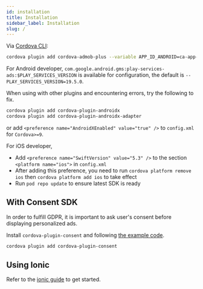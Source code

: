 ```yaml
---
id: installation
title: Installation
sidebar_label: Installation
slug: /
---
```


Via [Cordova CLI](https://www.npmjs.com/package/cordova):

```sh
cordova plugin add cordova-admob-plus --variable APP_ID_ANDROID=ca-app-pub-xxx~xxx --variable APP_ID_IOS=ca-app-pub-xxx~xxx
```

For Android developer, `com.google.android.gms:play-services-ads:$PLAY_SERVICES_VERSION` is available for configuration, the default is `--PLAY_SERVICES_VERSION=19.5.0`.

When using with other plugins and encountering errors, try the following to fix.

```sh
cordova plugin add cordova-plugin-androidx
cordova plugin add cordova-plugin-androidx-adapter
```

or add `<preference name="AndroidXEnabled" value="true" />` to `config.xml` for `Cordova>=9`.

For iOS developer,
* Add `<preference name="SwiftVersion" value="5.3" />` to the section `<platform name="ios">` in `config.xml`
* After adding this preference, you need to run `cordova platform remove ios` then `cordova platform add ios` to take effect
* Run `pod repo update` to ensure latest SDK is ready

## With Consent SDK

In order to fulfill GDPR, it is important to ask user's consent before displaying personalized ads.

Install `cordova-plugin-consent` and following [the example code](https://github.com/admob-plus/admob-plus/blob/master/examples/consent/www/js/index.js#L15).

```sh
cordova plugin add cordova-plugin-consent
```

## Using Ionic

Refer to the [ionic guide](ionic.md) to get started.
